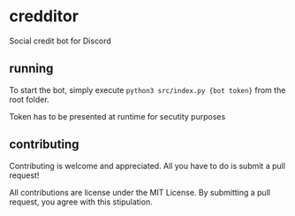 # credditor
Social credit bot for Discord

## running

To start the bot, simply execute `python3 src/index.py {bot token}` from the root folder.

Token has to be presented at runtime for secutity purposes

## contributing

Contributing is welcome and appreciated. All you have to do is submit a pull request!

All contributions are license under the MIT License. By submitting a pull request, you agree with this stipulation.

